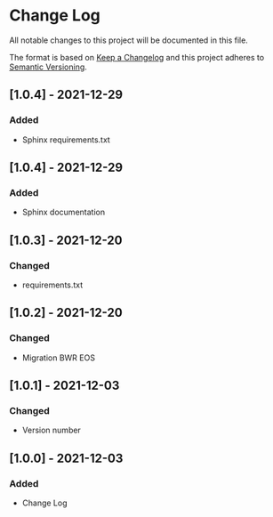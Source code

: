 # Change Log

All notable changes to this project will be documented in this file.

The format is based on [Keep a Changelog](http://keepachangelog.com/)
and this project adheres to [Semantic Versioning](http://semver.org/).

## [1.0.4] - 2021-12-29

### Added
- Sphinx requirements.txt

## [1.0.4] - 2021-12-29

### Added
- Sphinx documentation

## [1.0.3] - 2021-12-20

### Changed
- requirements.txt

## [1.0.2] - 2021-12-20

### Changed
- Migration BWR EOS

## [1.0.1] - 2021-12-03

### Changed
- Version number

## [1.0.0] - 2021-12-03

### Added
- Change Log